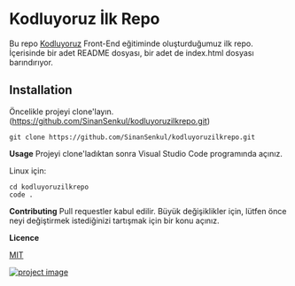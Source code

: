# Kodluyoruz İlk Repo

Bu repo [Kodluyoruz](http://kodluyoruz.org) Front-End eğitiminde oluşturduğumuz ilk repo. İçerisinde bir adet README dosyası, bir adet de index.html dosyası barındırıyor.

## Installation

Öncelikle projeyi clone'layın. (https://github.com/SinanSenkul/kodluyoruzilkrepo.git)

```
git clone https://github.com/SinanSenkul/kodluyoruzilkrepo.git
```
**Usage**
Projeyi clone'ladıktan sonra Visual Studio Code programında açınız.

Linux için:

```
cd kodluyoruzilkrepo
code .
```

**Contributing**
Pull requestler kabul edilir. Büyük değişiklikler için, lütfen önce neyi değiştirmek istediğinizi tartışmak için bir konu açınız.

**Licence**

[MIT](https://github.com/SinanSenkul/kodluyoruzilkrepo/blob/master/LICENSE)

[![project image](https://github.githubassets.com/assets/GitHub-Mark-ea2971cee799.png "project image")](#)
